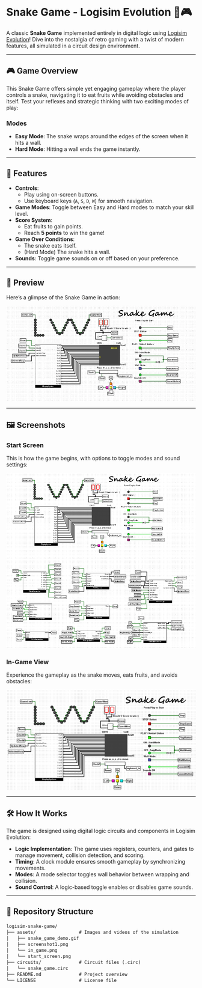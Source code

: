 # **Snake Game - Logisim Evolution 🐍🎮**

A classic **Snake Game** implemented entirely in digital logic using [Logisim Evolution](https://github.com/logisim-evolution/logisim-evolution)! Dive into the nostalgia of retro gaming with a twist of modern features, all simulated in a circuit design environment.

---

## **🎮 Game Overview**
This Snake Game offers simple yet engaging gameplay where the player controls a snake, navigating it to eat fruits while avoiding obstacles and itself. Test your reflexes and strategic thinking with two exciting modes of play:

### **Modes**
- **Easy Mode**: The snake wraps around the edges of the screen when it hits a wall.
- **Hard Mode**: Hitting a wall ends the game instantly.

---

## **🌟 Features**
- **Controls**: 
  - Play using on-screen buttons.
  - Use keyboard keys (`A`, `S`, `D`, `W`) for smooth navigation.
- **Game Modes**: Toggle between Easy and Hard modes to match your skill level.
- **Score System**: 
  - Eat fruits to gain points. 
  - Reach **5 points** to win the game!
- **Game Over Conditions**: 
  - The snake eats itself.
  - (Hard Mode) The snake hits a wall.
- **Sounds**: Toggle game sounds on or off based on your preference.

---

## **🎥 Preview**
Here’s a glimpse of the Snake Game in action:

![Gameplay Demo](assets/snake_game_demo.gif)

---

## **🖼️ Screenshots**

### **Start Screen**
This is how the game begins, with options to toggle modes and sound settings:

![Start Screen](assets/start_screen.png)

### **In-Game View**
Experience the gameplay as the snake moves, eats fruits, and avoids obstacles:

![In-Game Screenshot](assets/in_game.png)

---

## **🛠️ How It Works**
The game is designed using digital logic circuits and components in Logisim Evolution:
- **Logic Implementation**: The game uses registers, counters, and gates to manage movement, collision detection, and scoring.
- **Timing**: A clock module ensures smooth gameplay by synchronizing movements.
- **Modes**: A mode selector toggles wall behavior between wrapping and collision.
- **Sound Control**: A logic-based toggle enables or disables game sounds.

---

## **📂 Repository Structure**
```plaintext
logisim-snake-game/
├── assets/                # Images and videos of the simulation
│   ├── snake_game_demo.gif
│   ├── screenshot1.png
│   └── in_game.png
│   └── start_screen.png
├── circuits/              # Circuit files (.circ)
│   └── snake_game.circ
├── README.md              # Project overview
└── LICENSE                # License file
